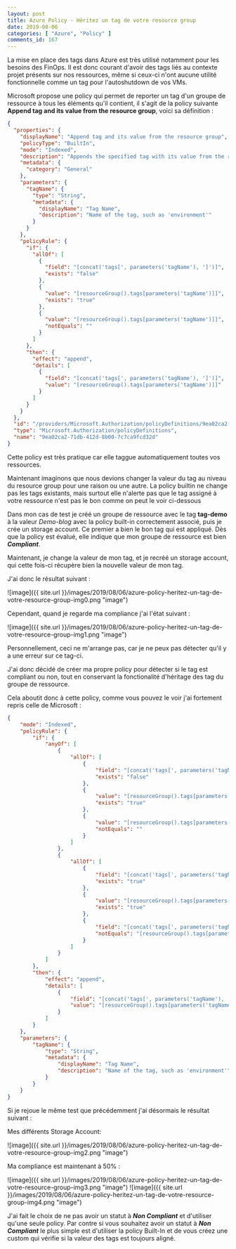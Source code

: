 ```yaml
---
layout: post
title: Azure Policy - Héritez un tag de votre resource group
date: 2019-08-06
categories: [ "Azure", "Policy" ]
comments_id: 167 
---
```


La mise en place des tags dans Azure est très utilisé notamment pour les besoins des FinOps. Il est donc courant d'avoir des tags liés au contexte projet présents sur nos ressources, même si ceux-ci n'ont aucune utilité fonctionnelle comme un tag pour l'autoshutdown de vos VMs.

Microsoft propose une policy qui permet de reporter un tag d'un groupe de ressource à tous les éléments qu'il contient, il s'agit de la policy suivante **Append tag and its value from the resource group**, voici sa définition :

```json
{
  "properties": {
    "displayName": "Append tag and its value from the resource group",
    "policyType": "BuiltIn",
    "mode": "Indexed",
    "description": "Appends the specified tag with its value from the resource group when any resource which is missing this tag is created or updated. Does not modify the tags of resources created before this policy was applied until those resources are changed.",
    "metadata": {
      "category": "General"
    },
    "parameters": {
      "tagName": {
        "type": "String",
        "metadata": {
          "displayName": "Tag Name",
          "description": "Name of the tag, such as 'environment'"
        }
      }
    },
    "policyRule": {
      "if": {
        "allOf": [
          {
            "field": "[concat('tags[', parameters('tagName'), ']')]",
            "exists": "false"
          },
          {
            "value": "[resourceGroup().tags[parameters('tagName')]]",
            "exists": "true"
          },
          {
            "value": "[resourceGroup().tags[parameters('tagName')]]",
            "notEquals": ""
          }
        ]
      },
      "then": {
        "effect": "append",
        "details": [
          {
            "field": "[concat('tags[', parameters('tagName'), ']')]",
            "value": "[resourceGroup().tags[parameters('tagName')]]"
          }
        ]
      }
    }
  },
  "id": "/providers/Microsoft.Authorization/policyDefinitions/9ea02ca2-71db-412d-8b00-7c7ca9fcd32d",
  "type": "Microsoft.Authorization/policyDefinitions",
  "name": "9ea02ca2-71db-412d-8b00-7c7ca9fcd32d"
}
```

Cette policy est très pratique car elle taggue automatiquement toutes vos ressources.

Maintenant imaginons que nous devions changer la valeur du tag au niveau du resource group pour une raison ou une autre. La policy builtin ne change pas les tags existants, mais surtout elle n'alerte pas que le tag assigné à votre ressource n'est pas le bon comme on peut le voir ci-dessous

Dans mon cas de test je créé un groupe de ressource avec le tag **tag-demo** à la valeur *Demo-blog* avec la policy built-in correctement associé, puis je crée un storage account. Ce premier a bien le bon tag qui est appliqué.
Dès que la policy est évalué, elle indique que mon groupe de ressource est bien ***Compliant***.

Maintenant, je change la valeur de mon tag, et je recréé un storage account, qui cette fois-ci récupère bien la nouvelle valeur de mon tag.

J'ai donc le résultat suivant :

![image]({{ site.url }}/images/2019/08/06/azure-policy-heritez-un-tag-de-votre-resource-group-img0.png "image")

Cependant, quand je regarde ma compliance j'ai l'état suivant :

![image]({{ site.url }}/images/2019/08/06/azure-policy-heritez-un-tag-de-votre-resource-group-img1.png "image")

Personnellement, ceci ne m'arrange pas, car je ne peux pas détecter qu'il y a une erreur sur ce tag-ci.

J'ai donc décidé de créer ma propre policy pour détecter si le tag est compliant ou non, tout en conservant la fonctionalité d'héritage des tag du groupe de ressource.

Cela aboutit donc à cette policy, comme vous pouvez le voir j'ai fortement repris celle de Microsoft :

```json
{
    "mode": "Indexed",
    "policyRule": {
        "if": {
            "anyOf": [
                {
                    "allOf": [
                        {
                            "field": "[concat('tags[', parameters('tagName'), ']')]",
                            "exists": "false"
                        },
                        {
                            "value": "[resourceGroup().tags[parameters('tagName')]]",
                            "exists": "true"
                        },
                        {
                            "value": "[resourceGroup().tags[parameters('tagName')]]",
                            "notEquals": ""
                        }
                    ]
                },
                {
                    "allOf": [
                        {
                            "field": "[concat('tags[', parameters('tagName'), ']')]",
                            "exists": "true"
                        },
                        {
                            "value": "[resourceGroup().tags[parameters('tagName')]]",
                            "exists": "true"
                        },
                        {
                            "field": "[concat('tags[', parameters('tagName'), ']')]",
                            "notEquals": "[resourceGroup().tags[parameters('tagName')]]"
                        }
                    ]
                }
            ]
        },
        "then": {
            "effect": "append",
            "details": [
                {
                    "field": "[concat('tags[', parameters('tagName'), ']')]",
                    "value": "[resourceGroup().tags[parameters('tagName')]]"
                }
            ]
        }
    },
    "parameters": {
        "tagName": {
            "type": "String",
            "metadata": {
                "displayName": "Tag Name",
                "description": "Name of the tag, such as 'environment'"
            }
        }
    }
}
```

Si je rejoue le même test que précédemment j'ai désormais le résultat suivant :

Mes différents Storage Account:

![image]({{ site.url }}/images/2019/08/06/azure-policy-heritez-un-tag-de-votre-resource-group-img2.png "image")

Ma compliance est maintenant à 50% :

![image]({{ site.url }}/images/2019/08/06/azure-policy-heritez-un-tag-de-votre-resource-group-img3.png "image")
![image]({{ site.url }}/images/2019/08/06/azure-policy-heritez-un-tag-de-votre-resource-group-img4.png "image")

J'ai fait le choix de ne pas avoir un statut à ***Non Compliant*** et d'utiliser qu'une seule policy. Par contre si vous souhaitez avoir un statut à ***Non Compliant*** le plus simple est d'utiliser la policy Built-In et de vous créez une custom qui vérifie si la valeur des tags est toujours aligné.
